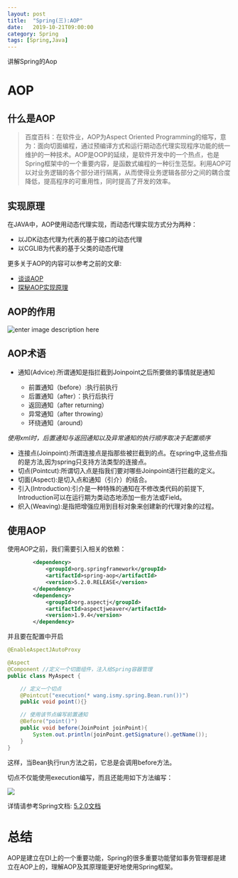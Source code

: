 ```yaml
---
layout: post
title:  "Spring(三):AOP"
date:   2019-10-21T09:00:00
category: Spring
tags: [Spring,Java]
---
```


讲解Spring的Aop

# AOP

## 什么是AOP

>百度百科：在软件业，AOP为Aspect Oriented Programming的缩写，意为：面向切面编程，通过预编译方式和运行期动态代理实现程序功能的统一维护的一种技术。AOP是OOP的延续，是软件开发中的一个热点，也是Spring框架中的一个重要内容，是函数式编程的一种衍生范型。利用AOP可以对业务逻辑的各个部分进行隔离，从而使得业务逻辑各部分之间的耦合度降低，提高程序的可重用性，同时提高了开发的效率。

## 实现原理

在JAVA中，AOP使用动态代理实现，而动态代理实现方式分为两种：

- 以JDK动态代理为代表的基于接口的动态代理
- 以CGLIB为代表的基于父类的动态代理

更多关于AOP的内容可以参考之前的文章:

- [谈谈AOP](https://ismy.wang/java/2018/08/19/%E8%B0%88%E8%B0%88AOP.html)
- [探秘AOP实现原理](https://ismy.wang/java/2018/08/24/%E6%8E%A2%E7%A7%98AOP%E5%AE%9E%E7%8E%B0%E5%8E%9F%E7%90%86.html)

## AOP的作用

![enter image description here](https://ss2.bdstatic.com/70cFvnSh_Q1YnxGkpoWK1HF6hhy/it/u=764221332,501156740&fm=26&gp=0.jpg)

## AOP术语

- 通知(Advice):所谓通知是指拦截到Joinpoint之后所要做的事情就是通知

  - 前置通知（before）:执行前执行
  - 后置通知（after）：执行后执行
  - 返回通知（after returning）
  - 异常通知（after throwing）
  - 环绕通知（around）

_使用xml时，后置通知与返回通知以及异常通知的执行顺序取决于配置顺序_

- 连接点(Joinpoint):所谓连接点是指那些被拦截到的点。在spring中,这些点指的是方法,因为spring只支持方法类型的连接点。
- 切点(Pointcut):所谓切入点是指我们要对哪些Joinpoint进行拦截的定义。
- 切面(Aspect):是切入点和通知（引介）的结合。
- 引入(Introduction):引介是一种特殊的通知在不修改类代码的前提下, Introduction可以在运行期为类动态地添加一些方法或Field。
- 织入(Weaving):是指把增强应用到目标对象来创建新的代理对象的过程。

## 使用AOP

使用AOP之前，我们需要引入相关的依赖：

```xml
        <dependency>
            <groupId>org.springframework</groupId>
            <artifactId>spring-aop</artifactId>
            <version>5.2.0.RELEASE</version>
        </dependency>
        <dependency>
            <groupId>org.aspectj</groupId>
            <artifactId>aspectjweaver</artifactId>
            <version>1.9.4</version>
        </dependency>
```

并且要在配置中开启
```java
@EnableAspectJAutoProxy
```

```java
@Aspect
@Component //定义一个切面组件，注入给Spring容器管理
public class MyAspect {

    // 定义一个切点
    @Pointcut("execution(* wang.ismy.spring.Bean.run())")
    public void point(){}

    // 使用该节点编写前置通知
    @Before("point()")
    public void before(JoinPoint joinPoint){
        System.out.println(joinPoint.getSignature().getName());
    }
}
```

这样，当Bean执行run方法之前，它总是会调用before方法。

切点不仅能使用execution编写，而且还能用如下方法编写：

![](https://img2018.cnblogs.com/blog/475392/201810/475392-20181031104431559-1365885037.png)

详情请参考Spring文档: [5.2.0文档](https://docs.spring.io/spring/docs/5.2.0.RELEASE/spring-framework-reference/core.html#aop-api)

# 总结

AOP是建立在DI上的一个重要功能，Spring的很多重要功能譬如事务管理都是建立在AOP上的，理解AOP及其原理能更好地使用Spring框架。


